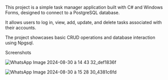 This project is a simple task manager application built with C# and Windows Forms, designed to connect to a PostgreSQL database.

It allows users to log in, view, add, update, and delete tasks associated with their accounts.

The project showcases basic CRUD operations and database interaction using Npgsql.

Screenshots

![WhatsApp Image 2024-08-30 à 14 43 32_def1836f](https://github.com/user-attachments/assets/5fb70357-101d-465e-9a41-c934c53afd43)



![WhatsApp Image 2024-08-30 à 15 28 30_4381c6fd](https://github.com/user-attachments/assets/33e0a40b-db9c-490f-ba08-357e004d1832)



